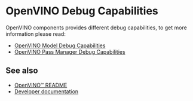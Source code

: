 # OpenVINO Debug Capabilities

OpenVINO components provides different debug capabilities, to get more information please read:

* [OpenVINO Model Debug Capabilities](https://docs.openvino.ai/2025/openvino-workflow/running-inference/integrate-openvino-with-your-application/model-representation.html#model-debugging-capabilities)
* [OpenVINO Pass Manager Debug Capabilities](#todo)

## See also
 * [OpenVINO™ README](../../README.md)
 * [Developer documentation](../../docs/dev/index.md)
